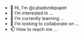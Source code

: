 - 👋 Hi, I’m @catadordepapel
- 👀 I’m interested in ...
- 🌱 I’m currently learning ...
- 💞️ I’m looking to collaborate on ...
- 📫 How to reach me ...

<!---
catadordepapel/catadordepapel is a ✨ special ✨ repository because its `README.md` (this file) appears on your GitHub profile.
You can click the Preview link to take a look at your changes.
--->
